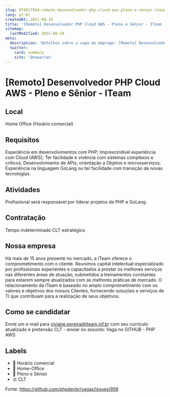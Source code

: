 ```yaml
---
slug: 974817564-remoto-desenvolvedor-php-cloud-aws-pleno-e-senior-iteam
lang: pt-br
createdAt: 2021-08-19
title: '[Remoto] Desenvolvedor PHP Cloud AWS - Pleno e Sênior - ITeam  - Vaga de Emprego'
sitemap:
  lastModified: 2021-08-19
meta:
  description: 'Detalhes sobre a vaga de emprego: [Remoto] Desenvolvedor PHP Cloud AWS - Pleno e Sênior - ITeam '
  twitter:
    card: summary
    site: '@nawarian'
---
```


# [Remoto] Desenvolvedor PHP Cloud AWS - Pleno e Sênior - ITeam 

<!--
==================================================
POR FAVOR, SÓ POSTE SE A VAGA FOR PARA TRABALHAR COM REACT OU TECNOLOGIAS DO ECOSSISTEMA!

Exemplo: [São Paulo] Developer na NOME DA EMPRESA`
==================================================
-->


## Local

Home Office (Horário comercial)

## Requisitos

Experiência em desenvolvimentos com PHP;
Imprescindível experiência com Cloud (AWS);
Ter facilidade e vivência com sistemas complexos e críticos;
Desenvolvimento de APIs; orientação a Objetos e microsserviços;
Experiência na linguagem GoLang ou ter facilidade com transição de novas tecnologias. 

## Atividades

Profissional será responsável por liderar projetos de PHP e GoLang. 

## Contratação

Tempo indeterminado
CLT estratégico 

## Nossa empresa

Há mais de 15 anos presente no mercado, a ITeam oferece o comprometimento com o cliente.
Reunimos capital intelectual especializado por profissionais experientes e capacitados a prestar os melhores serviços nas diferentes áreas de atuação, submetidos a treinamentos constantes para estarem sempre atualizados com as melhores práticas de mercado. 
O relacionamento da ITeam é baseado no amplo comprometimento com os valores e objetivos dos nossos Clientes, fornecendo soluções e serviços de TI que contribuam para a realização de seus objetivos.

## Como se candidatar

Envie um e-mail para viviane.pereira@iteam.inf.br com seu currículo atualizado e pretensão CLT - enviar no assunto: Vaga no GITHUB - PHP AWS

## Labels

- 🏢 Horário comercial
- 🏢 Home-Office
- 👨 Pleno e Sênior
- ⚖️ CLT

Fonte: https://github.com/phpdevbr/vagas/issues/958